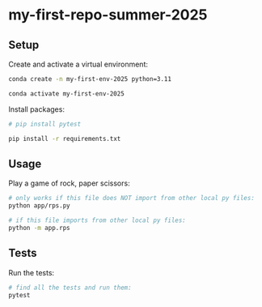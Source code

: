 # my-first-repo-summer-2025

## Setup

Create and activate a virtual environment:

```sh
conda create -n my-first-env-2025 python=3.11

conda activate my-first-env-2025
```

Install packages:

```sh
# pip install pytest

pip install -r requirements.txt
```

## Usage

Play a game of rock, paper scissors:

```sh
# only works if this file does NOT import from other local py files:
python app/rps.py

# if this file imports from other local py files:
python -m app.rps
```

## Tests

Run the tests:

```sh
# find all the tests and run them:
pytest
```
